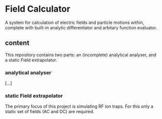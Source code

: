 # Field Calculator
A system for calculation of electric fields and particle motions within, complete with built-in analytic differentiator and arbitary function evaluator.


## content
This repository contains two parts: an (incomplete) analytical analyser, and a static Field extrapolator.

### analytical analyser
[...]

### static Field extrapolator
The primary focus of this project is simulating RF ion traps. For this only a static set of fields (AC and DC) are required.